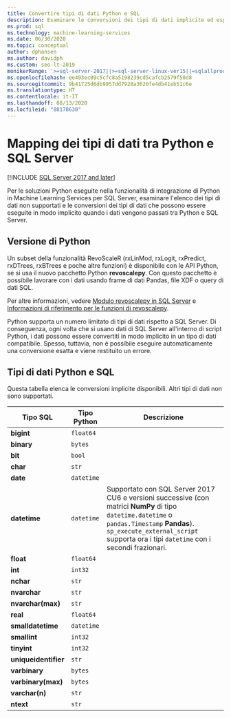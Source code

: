 ```yaml
---
title: Convertire tipi di dati Python e SQL
description: Esaminare le conversioni dei tipi di dati implicite ed esplicite tra Python e SQL Server nelle soluzioni di data science e Machine Learning.
ms.prod: sql
ms.technology: machine-learning-services
ms.date: 06/30/2020
ms.topic: conceptual
author: dphansen
ms.author: davidph
ms.custom: seo-lt-2019
monikerRange: '>=sql-server-2017||>=sql-server-linux-ver15||=sqlallproducts-allversions'
ms.openlocfilehash: ee493ec09c5cfc8a5198239cd5cafcb2579f50d8
ms.sourcegitcommit: 9b41725d6db9957dd7928a3620fe4db41eb51c6e
ms.translationtype: HT
ms.contentlocale: it-IT
ms.lasthandoff: 08/13/2020
ms.locfileid: "88178630"
---
```

# <a name="data-type-mappings-between-python-and-sql-server"></a>Mapping dei tipi di dati tra Python e SQL Server
[!INCLUDE [SQL Server 2017 and later](../../includes/applies-to-version/sqlserver2017.md)]

Per le soluzioni Python eseguite nella funzionalità di integrazione di Python in Machine Learning Services per SQL Server, esaminare l'elenco dei tipi di dati non supportati e le conversioni dei tipi di dati che possono essere eseguite in modo implicito quando i dati vengono passati tra Python e SQL Server.

## <a name="python-version"></a>Versione di Python

Un subset della funzionalità RevoScaleR (rxLinMod, rxLogit, rxPredict, rxDTrees, rxBTrees e poche altre funzioni) è disponibile con le API Python, se si usa il nuovo pacchetto Python **revoscalepy**. Con questo pacchetto è possibile lavorare con i dati usando frame di dati Pandas, file XDF o query di dati SQL.

Per altre informazioni, vedere [Modulo revoscalepy in SQL Server](ref-py-revoscalepy.md) e [Informazioni di riferimento per le funzioni di revoscalepy](https://docs.microsoft.com/r-server/python-reference/revoscalepy/revoscalepy-package).

Python supporta un numero limitato di tipi di dati rispetto a SQL Server. Di conseguenza, ogni volta che si usano dati di SQL Server all'interno di script Python, i dati possono essere convertiti in modo implicito in un tipo di dati compatibile. Spesso, tuttavia, non è possibile eseguire automaticamente una conversione esatta e viene restituito un errore.

## <a name="python-and-sql-data-types"></a>Tipi di dati Python e SQL

Questa tabella elenca le conversioni implicite disponibili. Altri tipi di dati non sono supportati.

|Tipo SQL|Tipo Python|Descrizione
|-------|-----------|---------------------------------------------------------------------------------------------|
|**bigint**|`float64`|
|**binary**|`bytes`|
|**bit**|`bool`|
|**char**|`str`|
|**date**|`datetime`|
|**datetime**|`datetime`|Supportato con SQL Server 2017 CU6 e versioni successive (con matrici **NumPy** di tipo `datetime.datetime` o `pandas.Timestamp` **Pandas**). `sp_execute_external_script` supporta ora i tipi `datetime` con i secondi frazionari.|
|**float**|`float64`|
|**int**|`int32`|
|**nchar**|`str`|
|**nvarchar**|`str`|
|**nvarchar(max)**|`str`|
|**real**|`float64`|
|**smalldatetime**|`datetime`|
|**smallint**|`int32`|
|**tinyint**|`int32`|
|**uniqueidentifier**|`str`|
|**varbinary**|`bytes`|
|**varbinary(max)**|`bytes`|
|**varchar(n)**|`str`|
|**ntext**|`str`|
